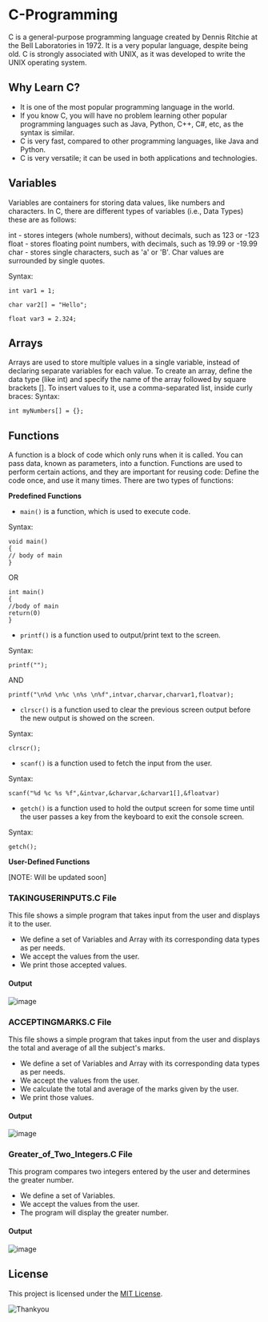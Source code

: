 # C-Programming
C is a general-purpose programming language created by Dennis Ritchie at the Bell Laboratories in 1972.
It is a very popular language, despite being old.
C is strongly associated with UNIX, as it was developed to write the UNIX operating system.

## Why Learn C?
- It is one of the most popular programming language in the world.
- If you know C, you will have no problem learning other popular programming languages such as Java, Python, C++, C#, etc, as the syntax is similar.
- C is very fast, compared to other programming languages, like Java and Python.
- C is very versatile; it can be used in both applications and technologies.

## Variables
Variables are containers for storing data values, like numbers and characters. In C, there are different types of variables (i.e., Data Types) these are as follows:

int - stores integers (whole numbers), without decimals, such as 123 or -123
float - stores floating point numbers, with decimals, such as 19.99 or -19.99
char - stores single characters, such as 'a' or 'B'. Char values are surrounded by single quotes.

Syntax:
```
int var1 = 1;
```
```
char var2[] = "Hello";
```
```
float var3 = 2.324;
```

## Arrays
Arrays are used to store multiple values in a single variable, instead of declaring separate variables for each value.
To create an array, define the data type (like int) and specify the name of the array followed by square brackets [].
To insert values to it, use a comma-separated list, inside curly braces:
Syntax:

```
int myNumbers[] = {};
```

## Functions
A function is a block of code which only runs when it is called.
You can pass data, known as parameters, into a function.
Functions are used to perform certain actions, and they are important for reusing code: Define the code once, and use it many times. There are two types of functions:

**Predefined Functions**
- `main()` is a function, which is used to execute code.

Syntax:
```
void main()
{
// body of main
}
```
OR
```
int main()
{
//body of main
return(0)
}
```
- `printf()` is a function used to output/print text to the screen.

Syntax:
```
printf("");
```
AND
```
printf("\n%d \n%c \n%s \n%f",intvar,charvar,charvar1,floatvar);
```
- `clrscr()` is a function used to clear the previous screen output before the new output is showed on the screen.

Syntax:
```
clrscr();
```
- `scanf()` is a function used to fetch the input from the user.

Syntax:
```
scanf("%d %c %s %f",&intvar,&charvar,&charvar1[],&floatvar)
```
- `getch()` is a function used to hold the output screen for some time until the user passes a key from the keyboard to exit the console screen.

Syntax:
```
getch();
```

**User-Defined Functions**

[NOTE: Will be updated soon]

### TAKINGUSERINPUTS.C File

This file shows a simple program that takes input from the user and displays it to the user.

- We define a set of Variables and Array with its corresponding data types as per needs.
- We accept the values from the user.
- We print those accepted values. 

#### Output

![image](https://github.com/Shubham-Diwadkar/C-Programming/assets/125255910/b48c6e71-103f-49d4-a320-939840e52c6d)

### ACCEPTINGMARKS.C File

This file shows a simple program that takes input from the user and displays the total and average of all the subject's marks.

- We define a set of Variables and Array with its corresponding data types as per needs.
- We accept the values from the user.
- We calculate the total and average of the marks given by the user.
- We print those values.

#### Output

![image](https://github.com/Shubham-Diwadkar/C-Programming/assets/125255910/990c9413-7e1d-4fcb-97e9-57fe8398a1a9)

### Greater_of_Two_Integers.C File
This program compares two integers entered by the user and determines the greater number.

- We define a set of Variables.
- We accept the values from the user.
- The program will display the greater number.

#### Output

![image](https://github.com/Shubham-Diwadkar/C-Programming/assets/125255910/d0b6823b-4f42-4f39-b038-9e04ed1dee55)


## License

This project is licensed under the [MIT License](LICENSE).

![Thankyou](https://github.com/Shubham-Diwadkar/C-Programming/assets/125255910/8c9d1253-af66-45b1-af25-6e61fabef61a)
